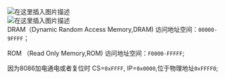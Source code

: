 ![在这里插入图片描述](https://img-blog.csdnimg.cn/20200407085036387.png?x-oss-process=image/watermark,type_ZmFuZ3poZW5naGVpdGk,shadow_10,text_aHR0cHM6Ly9ibG9nLmNzZG4ubmV0L3FxXzQzOTMzNjU3,size_16,color_FFFFFF,t_70)  
![在这里插入图片描述](https://img-blog.csdnimg.cn/20200407085112182.png?x-oss-process=image/watermark,type_ZmFuZ3poZW5naGVpdGk,shadow_10,text_aHR0cHM6Ly9ibG9nLmNzZG4ubmV0L3FxXzQzOTMzNjU3,size_16,color_FFFFFF,t_70)  
DRAM（Dynamic Random Access Memory,DRAM) 访问地址空间：`00000-9FFFF`；  

ROM  （Read Only Memory,ROM) 访问地址空间：`F0000-FFFFF`;  

因为8086加电通电或者复位时 CS=`0xFFFF`, IP=`0x0000`,位于物理地址`0xFFFF0`;  